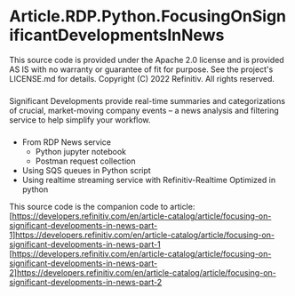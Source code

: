 # Article.RDP.Python.FocusingOnSignificantDevelopmentsInNews

This source code is provided under the Apache 2.0 license
and is provided AS IS with no warranty or guarantee of fit for purpose.
See the project's LICENSE.md for details.
Copyright (C) 2022 Refinitiv. All rights reserved.

###

Significant Developments provide real-time summaries and categorizations of crucial, market-moving company events – a news analysis and filtering service to help simplify your workflow.

###

* From RDP News service
    * Python jupyter notebook
    * Postman request collection    
* Using SQS queues in Python script
* Using realtime streaming service with Refinitiv-Realtime Optimized in python

This source code is the companion code to article:
[https://developers.refinitiv.com/en/article-catalog/article/focusing-on-significant-developments-in-news-part-1]https://developers.refinitiv.com/en/article-catalog/article/focusing-on-significant-developments-in-news-part-1
[https://developers.refinitiv.com/en/article-catalog/article/focusing-on-significant-developments-in-news-part-2]https://developers.refinitiv.com/en/article-catalog/article/focusing-on-significant-developments-in-news-part-2
